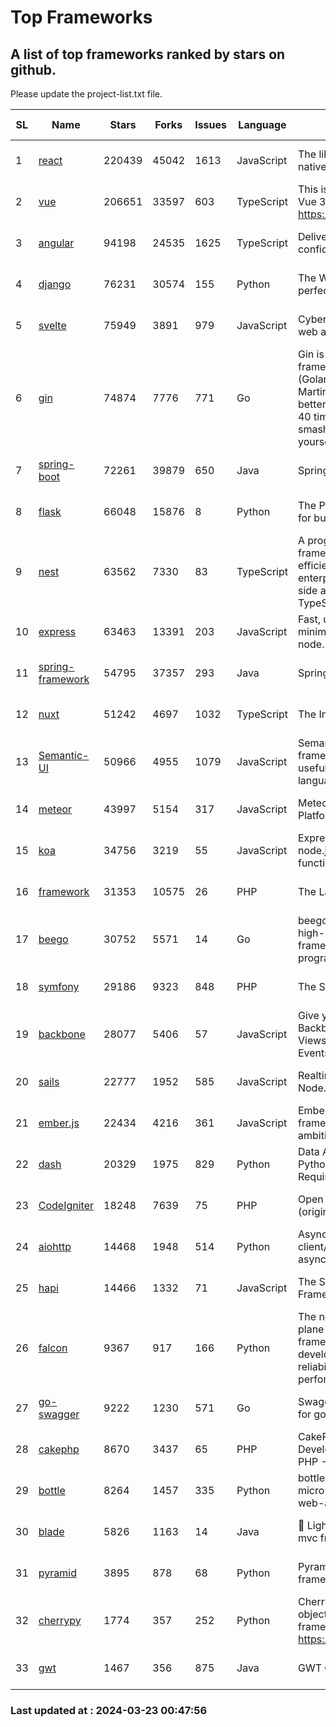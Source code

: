 # Top Frameworks
## A list of top frameworks ranked by stars on github.  
Please update the project-list.txt file.

| SL| Name  | Stars| Forks| Issues | Language | Description | Last Commit |
| --| ------| -----| ---- | ------ | -------- | ----------- | ----------- |
| 1 | [react](https://github.com/facebook/react) | 220439 | 45042 | 1613 | JavaScript | The library for web and native user interfaces. | 2024-03-22 18:05:55 |
| 2 | [vue](https://github.com/vuejs/vue) | 206651 | 33597 | 603 | TypeScript | This is the repo for Vue 2. For Vue 3, go to https://github.com/vuejs/core | 2023-12-31 13:23:55 |
| 3 | [angular](https://github.com/angular/angular) | 94198 | 24535 | 1625 | TypeScript | Deliver web apps with confidence 🚀 | 2024-03-22 05:15:32 |
| 4 | [django](https://github.com/django/django) | 76231 | 30574 | 155 | Python | The Web framework for perfectionists with deadlines. | 2024-03-22 20:29:59 |
| 5 | [svelte](https://github.com/sveltejs/svelte) | 75949 | 3891 | 979 | JavaScript | Cybernetically enhanced web apps | 2024-03-22 21:55:45 |
| 6 | [gin](https://github.com/gin-gonic/gin) | 74874 | 7776 | 771 | Go | Gin is a HTTP web framework written in Go (Golang). It features a Martini-like API with much better performance -- up to 40 times faster. If you need smashing performance, get yourself some Gin. | 2024-03-22 02:01:27 |
| 7 | [spring-boot](https://github.com/spring-projects/spring-boot) | 72261 | 39879 | 650 | Java | Spring Boot | 2024-03-22 23:30:35 |
| 8 | [flask](https://github.com/pallets/flask) | 66048 | 15876 | 8 | Python | The Python micro framework for building web applications. | 2024-02-12 20:50:45 |
| 9 | [nest](https://github.com/nestjs/nest) | 63562 | 7330 | 83 | TypeScript | A progressive Node.js framework for building efficient, scalable, and enterprise-grade server-side applications with TypeScript/JavaScript 🚀 | 2024-03-22 08:39:38 |
| 10 | [express](https://github.com/expressjs/express) | 63463 | 13391 | 203 | JavaScript | Fast, unopinionated, minimalist web framework for node. | 2024-03-20 22:17:59 |
| 11 | [spring-framework](https://github.com/spring-projects/spring-framework) | 54795 | 37357 | 293 | Java | Spring Framework | 2024-03-22 16:49:03 |
| 12 | [nuxt](https://github.com/nuxt/nuxt) | 51242 | 4697 | 1032 | TypeScript | The Intuitive Vue Framework. | 2024-03-22 09:14:05 |
| 13 | [Semantic-UI](https://github.com/Semantic-Org/Semantic-UI) | 50966 | 4955 | 1079 | JavaScript | Semantic is a UI component framework based around useful principles from natural language. | 2023-01-11 17:05:32 |
| 14 | [meteor](https://github.com/meteor/meteor) | 43997 | 5154 | 317 | JavaScript | Meteor, the JavaScript App Platform | 2024-03-12 19:15:12 |
| 15 | [koa](https://github.com/koajs/koa) | 34756 | 3219 | 55 | JavaScript | Expressive middleware for node.js using ES2017 async functions | 2024-03-21 08:23:36 |
| 16 | [framework](https://github.com/laravel/framework) | 31353 | 10575 | 26 | PHP | The Laravel Framework. | 2024-03-22 18:37:47 |
| 17 | [beego](https://github.com/beego/beego) | 30752 | 5571 | 14 | Go | beego is an open-source, high-performance web framework for the Go programming language. | 2024-03-12 15:40:09 |
| 18 | [symfony](https://github.com/symfony/symfony) | 29186 | 9323 | 848 | PHP | The Symfony PHP framework | 2024-03-22 07:28:18 |
| 19 | [backbone](https://github.com/jashkenas/backbone) | 28077 | 5406 | 57 | JavaScript | Give your JS App some Backbone with Models, Views, Collections, and Events | 2024-03-06 23:22:47 |
| 20 | [sails](https://github.com/balderdashy/sails) | 22777 | 1952 | 585 | JavaScript | Realtime MVC Framework for Node.js | 2024-03-15 15:42:52 |
| 21 | [ember.js](https://github.com/emberjs/ember.js) | 22434 | 4216 | 361 | JavaScript | Ember.js - A JavaScript framework for creating ambitious web applications | 2024-03-21 20:51:09 |
| 22 | [dash](https://github.com/plotly/dash) | 20329 | 1975 | 829 | Python | Data Apps & Dashboards for Python. No JavaScript Required. | 2024-03-21 13:07:45 |
| 23 | [CodeIgniter](https://github.com/bcit-ci/CodeIgniter) | 18248 | 7639 | 75 | PHP | Open Source PHP Framework (originally from EllisLab) | 2024-03-20 03:51:42 |
| 24 | [aiohttp](https://github.com/aio-libs/aiohttp) | 14468 | 1948 | 514 | Python | Asynchronous HTTP client/server framework for asyncio and Python | 2024-03-22 11:37:42 |
| 25 | [hapi](https://github.com/hapijs/hapi) | 14466 | 1332 | 71 | JavaScript | The Simple, Secure Framework Developers Trust | 2024-03-21 21:13:21 |
| 26 | [falcon](https://github.com/falconry/falcon) | 9367 | 917 | 166 | Python | The no-magic web data plane API and microservices framework for Python developers, with a focus on reliability, correctness, and performance at scale. | 2024-03-21 19:59:26 |
| 27 | [go-swagger](https://github.com/go-swagger/go-swagger) | 9222 | 1230 | 571 | Go | Swagger 2.0 implementation for go | 2024-03-19 18:32:54 |
| 28 | [cakephp](https://github.com/cakephp/cakephp) | 8670 | 3437 | 65 | PHP | CakePHP: The Rapid Development Framework for PHP - Official Repository | 2024-03-22 15:16:34 |
| 29 | [bottle](https://github.com/bottlepy/bottle) | 8264 | 1457 | 335 | Python | bottle.py is a fast and simple micro-framework for python web-applications. | 2024-01-03 22:31:48 |
| 30 | [blade](https://github.com/lets-blade/blade) | 5826 | 1163 | 14 | Java | :rocket: Lightning fast and elegant mvc framework for Java8 | 2023-06-16 05:18:49 |
| 31 | [pyramid](https://github.com/Pylons/pyramid) | 3895 | 878 | 68 | Python | Pyramid - A Python web framework | 2024-03-03 23:38:59 |
| 32 | [cherrypy](https://github.com/cherrypy/cherrypy) | 1774 | 357 | 252 | Python | CherryPy is a pythonic, object-oriented HTTP framework.      https://cherrypy.dev | 2024-02-25 03:28:13 |
| 33 | [gwt](https://github.com/gwtproject/gwt) | 1467 | 356 | 875 | Java | GWT Open Source Project | 2024-03-19 19:09:06 |

### Last updated at : 2024-03-23 00:47:56
